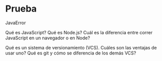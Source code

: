 # Prueba
JavaError

Qué es JavaScript? Qué es Node.js? Cuál es la diferencia entre correr JavaScript en un navegador o en Node?

Qué es un sistema de versionamiento (VCS). Cuáles son las ventajas de usar uno? Qué es git y cómo se diferencia de los demás VCS?
